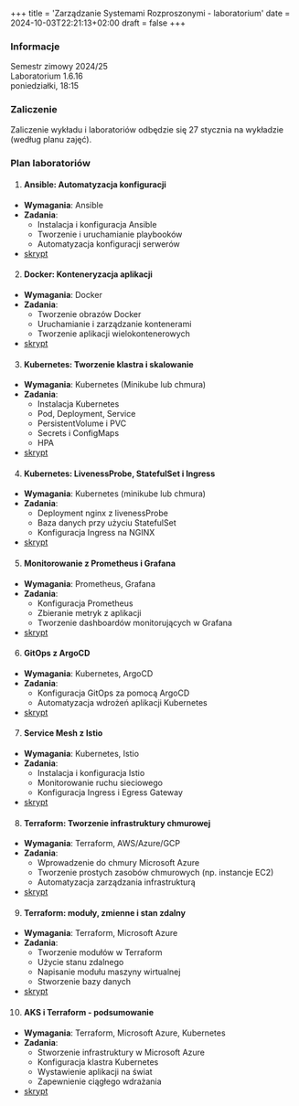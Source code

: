+++
title = 'Zarządzanie Systemami Rozproszonymi - laboratorium'
date = 2024-10-03T22:21:13+02:00
draft = false
+++

### Informacje

Semestr zimowy 2024/25  
Laboratorium 1.6.16  
poniedziałki, 18:15

### Zaliczenie

Zaliczenie wykładu i laboratoriów odbędzie się 27 stycznia na wykładzie (według planu zajęć). 

### Plan laboratoriów

1. #### Ansible: Automatyzacja konfiguracji
  - **Wymagania**: Ansible
  - **Zadania**:
    - Instalacja i konfiguracja Ansible
    - Tworzenie i uruchamianie playbooków
    - Automatyzacja konfiguracji serwerów
  - [skrypt](/jwozniak/labs/0-ansible.pdf)  

2. #### Docker: Konteneryzacja aplikacji
  - **Wymagania**: Docker
  - **Zadania**:
    - Tworzenie obrazów Docker
    - Uruchamianie i zarządzanie kontenerami
    - Tworzenie aplikacji wielokontenerowych
  - [skrypt](/jwozniak/labs/1-docker.pdf)

3. #### Kubernetes: Tworzenie klastra i skalowanie
  - **Wymagania**: Kubernetes (Minikube lub chmura)
  - **Zadania**:
    - Instalacja Kubernetes
    - Pod, Deployment, Service
    - PersistentVolume i PVC
    - Secrets i ConfigMaps
    - HPA
  - [skrypt](/jwozniak/labs/2-kubernetes.pdf)

4. #### Kubernetes: LivenessProbe, StatefulSet i Ingress
  - **Wymagania**: Kubernetes (minikube lub chmura)
  - **Zadania**:
    - Deployment nginx z livenessProbe
    - Baza danych przy użyciu StatefulSet
    - Konfiguracja Ingress na NGINX
  - [skrypt](/jwozniak/labs/3-kubernetes-2.pdf)

5. #### Monitorowanie z Prometheus i Grafana
  - **Wymagania**: Prometheus, Grafana
  - **Zadania**:
    - Konfiguracja Prometheus
    - Zbieranie metryk z aplikacji
    - Tworzenie dashboardów monitorujących w Grafana
  - [skrypt](/jwozniak/labs/4-monitoring.pdf)

6. #### GitOps z ArgoCD
  - **Wymagania**: Kubernetes, ArgoCD
  - **Zadania**:
    - Konfiguracja GitOps za pomocą ArgoCD
    - Automatyzacja wdrożeń aplikacji Kubernetes
  - [skrypt](/jwozniak/labs/5-gitops.pdf)

7. #### Service Mesh z Istio
  - **Wymagania**: Kubernetes, Istio
  - **Zadania**:
    - Instalacja i konfiguracja Istio
    - Monitorowanie ruchu sieciowego
    - Konfiguracja Ingress i Egress Gateway
  - [skrypt](/jwozniak/labs/6-servicemesh.pdf)

8. #### Terraform: Tworzenie infrastruktury chmurowej
  - **Wymagania**: Terraform, AWS/Azure/GCP
  - **Zadania**:
    - Wprowadzenie do chmury Microsoft Azure
    - Tworzenie prostych zasobów chmurowych (np. instancje EC2)
    - Automatyzacja zarządzania infrastrukturą
  - [skrypt](/jwozniak/labs/7-azuretf.pdf)

9. #### Terraform: moduły, zmienne i stan zdalny
  - **Wymagania**: Terraform, Microsoft Azure
  - **Zadania**:
    - Tworzenie modułów w Terraform
    - Użycie stanu zdalnego
    - Napisanie modułu maszyny wirtualnej
    - Stworzenie bazy danych
  - [skrypt](/jwozniak/labs/8-terraform.pdf)

10. #### AKS i Terraform - podsumowanie
  - **Wymagania**: Terraform, Microsoft Azure, Kubernetes
  - **Zadania**:
    - Stworzenie infrastruktury w Microsoft Azure
    - Konfiguracja klastra Kubernetes
    - Wystawienie aplikacji na świat
    - Zapewnienie ciągłego wdrażania
  - [skrypt](/jwozniak/labs/9-final.pdf)
